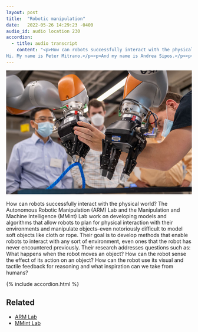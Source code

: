 ```yaml
---
layout: post
title:  "Robotic manipulation"
date:   2022-05-26 14:29:23 -0400
audio_id: audio location 230
accordion: 
  - title: audio transcript
    content: "<p>How can robots successfully interact with the physical world, grab a cup, fold clothes, or play Jenga? Graduate students Peter Mitrano and Andrea Sipos fill us in.
Hi. My name is Peter Mitrano.</p><p>And my name is Andrea Sipos.</p><p>We're here to tell you about robotic manipulation at the University of Michigan. I work in the lab studying manipulation of deformable objects. To form objects are things like cloth rope wires, plants, food. As a part of my Ph.D., I've developed several algorithms that enable robots to efficiently learn how to manipulate these kinds of objects. This work has potential applications in manufacturing, agriculture and home robots.</p><p>Manipulation is an interesting field, in part because most humans find it very easy. It may be surprising to find out how hard it is to program robots to do tasks like folding towels, stirring a pot or soldering wires. The gap between robots and humans in manipulation is huge, and trying to close that gap is a fun challenge.</p><p>I do research in the manipulation and machine intelligence lab or MMint for short. In our lab, we enable robots interact with the world purposefully and intelligently. By creating algorithms that reason over vision and touch. You'll see our robots holding a variety of tools, such as spatulas for cooking and textiles for assembly. We use different vision and touch sensors to gather multimodal data and reason over it, using both analytical and machine learning methods. We hope to allow robots to complete high level tasks like flipping a pancake or tightening a screw.</p><p>Being a graduate student is all about finding community and balance. The robotics department at the University of Michigan is a place where diverse identities are welcomed and celebrated and creative problem solving is embraced. We make connections in and out of labs and classrooms with our peers and work hard to develop a culture of respect and support.</p><p>Grad school is no walk in the park, but being surrounded by incredible people makes it much easier.</p>"
---
```


<div class="audio-player">
   <!-- this is where the player will be injected -->
</div>

![A robot manipulator picks up a rope with a researcher assisting](/assets/images/230-manipulation.jpg)

How can robots successfully interact with the physical world? The Autonomous Robotic Manipulation (ARM) Lab and the Manipulation and Machine Intelligence (MMint) Lab work on developing models and algorithms that allow robots to plan for physical interaction with their environments and manipulate objects–even notoriously difficult to model soft objects like cloth or rope. Their goal is to develop methods that enable robots to interact with any sort of environment, even ones that the robot has never encountered previously. Their research addresses questions such as: What happens when the robot moves an object? How can the robot sense the effect of its action on an object? How can the robot use its visual and tactile feedback for reasoning and what inspiration can we take from humans?


{% include accordion.html %}

## Related
* [ARM Lab](http://arm.eecs.umich.edu/)
* [MMint Lab](https://www.mmintlab.com/)




<script type="text/javascript">

 const player = new Shikwasa({
   container: () => document.querySelector('.audio-player'),
   audio: {
     title: 'Robotic manipulation',
     artist: 'audio location 230',
     cover: '/assets/images/230-manipulation.jpg',
     src: '/assets/audio/230-manipulation.mp3',
   },
   // fixed: {
   //   type: 'static',
   // }
 })

 </script>
